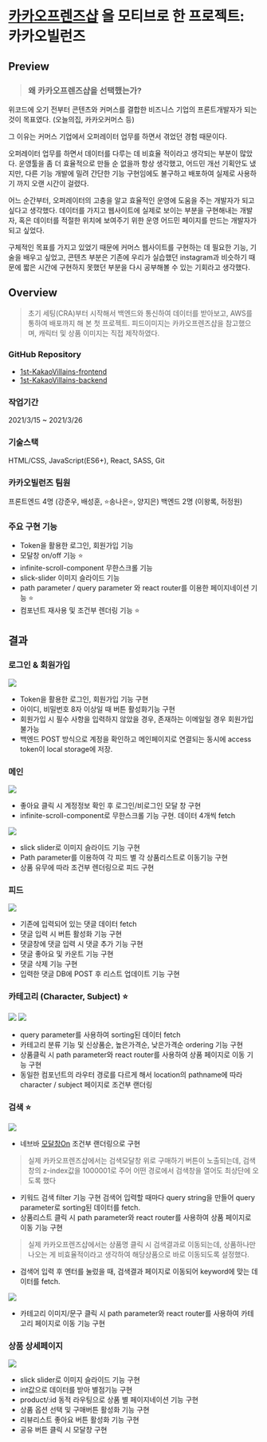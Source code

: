 # [카카오프렌즈샵](https://store.kakaofriends.com/kr/index) 을 모티브로 한 프로젝트: 카카오빌런즈
## Preview
>### 왜 카카오프렌즈샵을 선택했는가? 
위코드에 오기 전부터 콘텐츠와 커머스를 결합한 비즈니스 기업의 프론트개발자가 되는 것이 목표였다. (오늘의집, 카카오커머스 등)

그 이유는 커머스 기업에서 오퍼레이터 업무를 하면서 겪었던 경험 때문이다.

오퍼레이터 업무를 하면서 데이터를 다루는 데 비효율 적이라고 생각되는 부분이 많았다. 운영툴을 좀 더 효율적으로 만들 순 없을까 항상 생각했고, 어드민 개선 기획안도 냈지만, 다른 기능 개발에 밀려 간단한 기능 구현임에도 불구하고 배포하여 실제로 사용하기 까지 오랜 시간이 걸렸다.

어느 순간부터, 오퍼레이터의 고충을 알고 효율적인 운영에 도움을 주는 개발자가 되고 싶다고 생각했다. 데이터를 가지고 웹사이트에 실제로 보이는 부분을 구현해내는 개발자, 혹은 데이터를 적절한 위치에 보여주기 위한 운영 어드민 페이지를 만드는 개발자가 되고 싶었다.

구체적인 목표를 가지고 있었기 때문에 커머스 웹사이트를 구현하는 데 필요한 기능, 기술을 배우고 싶었고, 콘텐츠 부분은 기존에 우리가 실습했던 instagram과 비슷하기 때문에 짧은 시간에 구현하지 못했던 부분을 다시 공부해볼 수 있는 기회라고 생각했다.

## Overview
>초기 세팅(CRA)부터 시작해서 백엔드와 통신하여 데이터를 받아보고, AWS를 통하여 배포까지 해 본 첫 프로젝트.
피드이미지는 카카오프렌즈샵을 참고했으며, 캐릭터 및 상품 이미지는 직접 제작하였다.
### GitHub Repository
* [1st-KakaoVillains-frontend](https://github.com/wecode-bootcamp-korea/18-1st-KakaoVillains-frontend)
* [1st-KakaoVillains-backend](https://github.com/wecode-bootcamp-korea/18-1st-KakaoVillains-backend)
### 작업기간
2021/3/15 ~ 2021/3/26
### 기술스택
HTML/CSS, JavaScript(ES6+), React, SASS, Git

### 카카오빌런즈 팀원
프론트엔드 4명 (강준우, 배성훈, ⭐송나은⭐, 양지은)
백엔드 2명 (이왕록, 허정원)

### 주요 구현 기능
* Token을 활용한 로그인, 회원가입 기능
* 모달창 on/off 기능 ⭐
* infinite-scroll-component 무한스크롤 기능
* slick-slider 이미지 슬라이드 기능
* path parameter / query parameter 와 react router를 이용한 페이지네이션 기능 ⭐
* 컴포넌트 재사용 및 조건부 렌더링 기능 ⭐

## 결과
### 로그인 & 회원가입
![](https://images.velog.io/images/songbetter/post/417bc820-dda6-4b23-bfbf-4b275b41ef99/ezgif.com-gif-maker.gif)
* Token을 활용한 로그인, 회원가입 기능 구현
* 아이디, 비밀번호 8자 이상일 때 버튼 활성화기능 구현
* 회원가입 시 필수 사항을 입력하지 않았을 경우, 존재하는 이메일일 경우 회원가입 불가능
* 백엔드 POST 방식으로 계정을 확인하고 메인페이지로 연결되는 동시에 access token이 local storage에 저장.

### 메인
![](https://images.velog.io/images/songbetter/post/f65e3e32-51a4-4557-9e28-a2935b79e68e/ezgif.com-gif-maker%20(2).gif)
* 좋아요 클릭 시 계정정보 확인 후 로그인/비로그인 모달 창 구현
* infinite-scroll-component로 무한스크롤 기능 구현. 데이터 4개씩 fetch

![](https://images.velog.io/images/songbetter/post/a43940b5-9a32-4438-9613-1c4f84bb5b00/ezgif.com-gif-maker%20(3).gif)
* slick slider로 이미지 슬라이드 기능 구현
* Path parameter를 이용하여 각 피드 별 각 상품리스트로 이동기능 구현
* 상품 유무에 따라 조건부 렌더링으로 피드 구현

### 피드
![](https://images.velog.io/images/songbetter/post/4692111c-d17b-417a-8f4d-e0bbc3dcc60e/ezgif.com-gif-maker%20(4).gif)
* 기존에 입력되어 있는 댓글 데이터 fetch
* 댓글 입력 시 버튼 활성화 기능 구현
* 댓글창에 댓글 입력 시 댓글 추가 기능 구현
* 댓글 좋아요 및 카운트 기능 구현
* 댓글 삭제 기능 구현
* 입력한 댓글 DB에 POST 후 리스트 업데이트 기능 구현

### 카테고리 (Character, Subject) ⭐
![](https://images.velog.io/images/songbetter/post/2a9ede2e-302d-4ead-a3fa-6ea51a6bb713/ezgif.com-gif-maker%20(7).gif)
![](https://images.velog.io/images/songbetter/post/29fd7cb5-0d35-461a-92c3-3f2776f61e29/ezgif.com-gif-maker%20(5).gif)
* query parameter를 사용하여 sorting된 데이터 fetch
* 카테고리 분류 기능 및 신상품순, 높은가격순, 낮은가격순 ordering 기능 구현
* 상품클릭 시 path parameter와 react router를 사용하여 상품 페이지로 이동 기능 구현
* 동일한 컴포넌트의 라우터 경로를 다르게 해서 location의 pathname에 따라 character / subject 페이지로 조건부 랜더링
### 검색 ⭐
![](https://images.velog.io/images/songbetter/post/c8c07ded-7719-4ee0-9e79-98fac9df2efb/ezgif.com-gif-maker%20(6).gif)
* 네브바 [모달창On](https://velog.io/@songbetter/KakaoVillains-Nav-Toggle-Title) 조건부 랜더링으로 구현

> 실제 카카오프렌즈샵에서는 검색모달창 위로 구매하기 버튼이 노출되는데, 검색창의 z-index값을 1000001로 주어 어떤 경로에서 검색창을 열어도 최상단에 오도록 했다

* 키워드 검색 filter 기능 구현
검색어 입력할 때마다 query string을 만들어 query parameter로 sorting된 데이터를 fetch. 
* 상품리스트 클릭 시 path parameter와 react router를 사용하여 상품 페이지로 이동 기능 구현

>실제 카카오프렌즈샵에서는 상품명 클릭 시 검색결과로 이동되는데, 상품하나만 나오는 게 비효율적이라고 생각하여 해당상품으로 바로 이동되도록 설정했다.

* 검색어 입력 후 엔터를 눌렀을 때, 검색결과 페이지로 이동되어 keyword에 맞는 데이터를 fetch.

![](https://images.velog.io/images/songbetter/post/7c3bec55-a1b4-4828-bccd-d8686da99a76/ezgif.com-gif-maker%20(8).gif)
* 카테고리 이미지/문구 클릭 시 path parameter와 react router를 사용하여 카테고리 페이지로 이동 기능 구현

### 상품 상세페이지
![](https://images.velog.io/images/songbetter/post/60292b1a-a036-4e12-8a81-d3f5a34170da/ezgif.com-gif-maker%20(9).gif)
* slick slider로 이미지 슬라이드 기능 구현
* int값으로 데이터를 받아 별점기능 구현
* product/:id 동적 라우팅으로 상품 별 페이지네이션 기능 구현
* 상품 옵션 선택 및 구매버튼 활성화 기능 구현
* 리뷰리스트 좋아요 버튼 활성화 기능 구현
* 공유 버튼 클릭 시 모달창 구현
